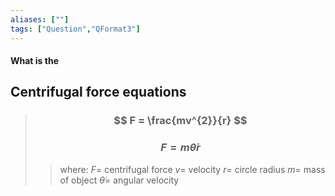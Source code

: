 ```yaml
---
aliases: [""]
tags: ["Question","QFormat3"]
---
```


#### What is the
## Centrifugal force equations

> ### $$ F = \frac{mv^{2}}{r} $$ 
> ### $$ F = m\dot\theta r $$ 
>> where:
>> $F=$ centrifugal force
>> $v=$ velocity
>> $r=$ circle radius
>> $m=$ mass of object
>> $\dot\theta=$ angular velocity

